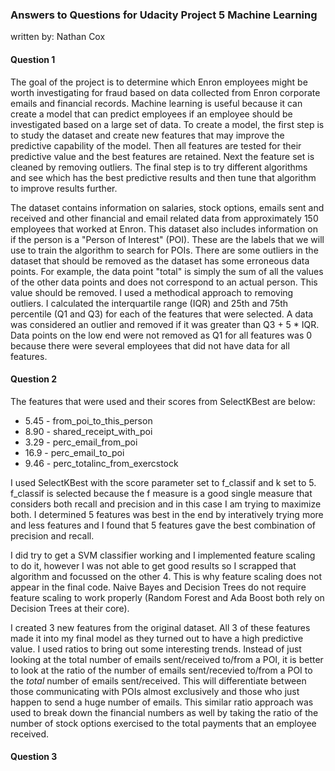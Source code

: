 ### Answers to Questions for Udacity Project 5 Machine Learning

written by: Nathan Cox

#### Question 1
The goal of the project is to determine which Enron employees might be worth investigating for fraud based on data collected from Enron corporate emails and financial records. Machine learning is useful because it can create a model that can predict employees if an employee should be investigated based on a large set of data. To create a model, the first step is to study the dataset and create new features  that may improve the predictive capability of the model. Then all features are tested for their predictive value and the best features are retained. Next the feature set is cleaned by removing outliers. The final step is to try different algorithms and see which has the best predictive results and then tune that algorithm to improve results further. 

The dataset contains information on salaries, stock options, emails sent and received and other financial and email related data from approximately 150 employees that worked at Enron. This dataset also includes information on if the person is a "Person of Interest" (POI). These are the labels that we will use to train the algorithm to search for POIs. There are some outliers in the dataset that should be removed as the dataset has some erroneous data points. For example, the data point "total" is simply the sum of all the values of the other data points and does not correspond to an actual person. This value should be removed. I used a methodical approach to removing outliers. I calculated the interquartile range (IQR) and 25th and 75th percentile (Q1 and Q3) for each of the features that were selected. A data was considered an outlier and removed if it was greater than Q3 + 5 * IQR. Data points on the low end were not removed as Q1 for all features was 0 because there were several employees that did not have data for all features.

#### Question 2
The features that were used and their scores from SelectKBest are below:
 - 5.45 - from_poi_to_this_person
 - 8.90 - shared_receipt_with_poi
 - 3.29 - perc_email_from_poi
 - 16.9 - perc_email_to_poi
 - 9.46 - perc_totalinc_from_exercstock 
 
 I used SelectKBest with the score parameter set to f_classif and k set to 5. f_classif is selected because the f measure is a good single measure that considers both recall and precision and in this case I am trying to maximize both. I determined 5 features was best in the end by interatively trying more and less features and I found that 5 features gave the best combination of precision and recall.
 
 I did try to get a SVM classifier working and I implemented feature scaling to do it, however I was not able to get good results so I scrapped that algorithm and focussed on the other 4. This is why feature scaling does not appear in the final code. Naive Bayes and Decision Trees do not require feature scaling to work properly (Random Forest and Ada Boost both rely on Decision Trees at their core).
 
 I created 3 new features from the original dataset. All 3 of these features made it into my final model as they turned out to have a high predictive value. I used ratios to bring out some interesting trends. Instead of just looking at the total number of emails sent/received to/from a POI, it is better to look at the ratio of the number of emails sent/recevied to/from a POI to the *total* number of emails sent/received. This will differentiate between those communicating with POIs almost exclusively and those who just happen to send a huge number of emails. This similar ratio approach was used to break down the financial numbers as well by taking the ratio of the number of stock options exercised to the total payments that an employee received. 
 
#### Question 3 
 
 
 
 
 
